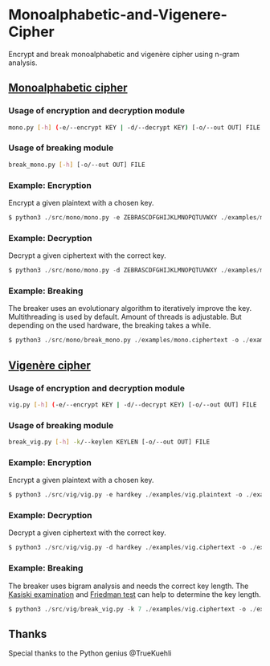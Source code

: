 # Monoalphabetic-and-Vigenere-Cipher
Encrypt and break monoalphabetic and vigenère cipher using n-gram analysis.

## [Monoalphabetic cipher](https://en.wikipedia.org/wiki/Substitution_cipher#Simple_substitution)

### Usage of encryption and decryption module
```bash
mono.py [-h] (-e/--encrypt KEY | -d/--decrypt KEY) [-o/--out OUT] FILE
```

### Usage of breaking module
```bash
break_mono.py [-h] [-o/--out OUT] FILE
```

### Example: Encryption
Encrypt a given plaintext with a chosen key.
```python
$ python3 ./src/mono/mono.py -e ZEBRASCDFGHIJKLMNOPQTUVWXY ./examples/mono.plaintext -o ./examples/mono.ciphertext2
```

### Example: Decryption
Decrypt a given ciphertext with the correct key.
```python
$ python3 ./src/mono/mono.py -d ZEBRASCDFGHIJKLMNOPQTUVWXY ./examples/mono.ciphertext -o ./examples/mono.plaintext2
```

### Example: Breaking
The breaker uses an evolutionary algorithm to iteratively improve the key. Multithreading is used by default. Amount of threads is adjustable. But depending on the used hardware, the breaking takes a while.
```python
$ python3 ./src/mono/break_mono.py ./examples/mono.ciphertext -o ./examples/mono.key2
```


## [Vigenère cipher](https://en.wikipedia.org/wiki/Vigen%C3%A8re_cipher)

### Usage of encryption and decryption module
```bash
vig.py [-h] (-e/--encrypt KEY | -d/--decrypt KEY) [-o/--out OUT] FILE
```

### Usage of breaking module
```bash
break_vig.py [-h] -k/--keylen KEYLEN [-o/--out OUT] FILE
```

### Example: Encryption
Encrypt a given plaintext with a chosen key.
```python
$ python3 ./src/vig/vig.py -e hardkey ./examples/vig.plaintext -o ./examples/vig.ciphertext2
```

### Example: Decryption
Decrypt a given ciphertext with the correct key.
```python
$ python3 ./src/vig/vig.py -d hardkey ./examples/vig.ciphertext -o ./examples/mono.plaintext2
```

### Example: Breaking
The breaker uses bigram analysis and needs the correct key length. The [Kasiski examination](https://en.wikipedia.org/wiki/Vigen%C3%A8re_cipher#Kasiski_examination) and [Friedman test](https://en.wikipedia.org/wiki/Vigen%C3%A8re_cipher#Friedman_test) can help to determine the key length.
```python
$ python3 ./src/vig/break_vig.py -k 7 ./examples/vig.ciphertext -o ./examples/vig.key2
```

## Thanks
Special thanks to the Python genius @TrueKuehli